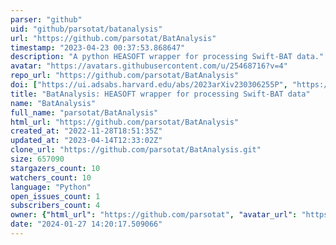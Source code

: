 ```yaml
---
parser: "github"
uid: "github/parsotat/batanalysis"
url: "https://github.com/parsotat/BatAnalysis"
timestamp: "2023-04-23 00:37:53.868647"
description: "A python HEASOFT wrapper for processing Swift-BAT data."
avatar: "https://avatars.githubusercontent.com/u/25468716?v=4"
repo_url: "https://github.com/parsotat/BatAnalysis"
doi: ["https://ui.adsabs.harvard.edu/abs/2023arXiv230306255P", "https://ui.adsabs.harvard.edu/abs/2023ascl.soft04003P/abstract"]
title: "BatAnalysis: HEASOFT wrapper for processing Swift-BAT data"
name: "BatAnalysis"
full_name: "parsotat/BatAnalysis"
html_url: "https://github.com/parsotat/BatAnalysis"
created_at: "2022-11-28T18:51:35Z"
updated_at: "2023-04-14T12:33:02Z"
clone_url: "https://github.com/parsotat/BatAnalysis.git"
size: 657090
stargazers_count: 10
watchers_count: 10
language: "Python"
open_issues_count: 1
subscribers_count: 4
owner: {"html_url": "https://github.com/parsotat", "avatar_url": "https://avatars.githubusercontent.com/u/25468716?v=4", "login": "parsotat", "type": "User"}
date: "2024-01-27 14:20:17.509066"
---
```

